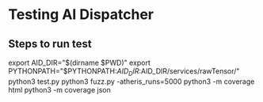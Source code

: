 # Testing AI Dispatcher

## Steps to run test
export AID_DIR="$(dirname $PWD)"
export PYTHONPATH="$PYTHONPATH:$AID_DIR:$AID_DIR/services/rawTensor/"
python3 test.py
python3 fuzz.py -atheris_runs=5000
python3 -m coverage html
python3 -m coverage json
